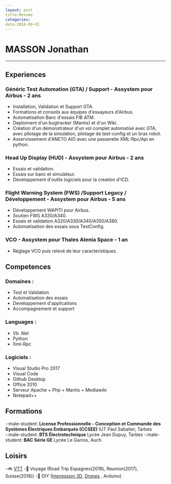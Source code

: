 ```yaml
---
layout: post
title:Resume
categories:
date:2018-09-01
---
```


# MASSON Jonathan
---

## Experiences


### **Généric Test Automation (GTA) / Support - Assystem pour Airbus - 2 ans**
  - Installation, Validation et Support GTA.
  - Formations et conseils aux équipes d'essayeurs d'Airbus.
  - Automatisation Banc d'essais FIB ATM.
  - Deploiment d'un bugtracker (Mantis) et d'un Wiki.
  - Création d'un démonstrateur d'un vol complet automatisé avec GTA, avec pilotage de la simulation, pilotage de test-config et un bras robot.
  - Asservissement d'ANETO AIO avec une passerelle XML-Rpc/Api en python.

### **Head Up Display (HUD) - Assystem pour Airbus - 2 ans**
  - Essais et validation.
  - Essais sur banc et simulateur.
  - Développement d'outils logiciels pour la creation d'ICD.

### **Flight Warning System (FWS) /Support Legacy / Développement - Assystem pour Airbus - 5 ans**
  - Développement WAPITI pour Airbus.
  - Soutien FWS A330/A340.
  - Essais et validation A320/A330/A340/A350/A380.
  - Automatisation des essais sous TestConfig.

### **VCO - Assystem pour Thales Alenia Space - 1 an**
  - Réglage VCO puis relevé de leur caracteristiques.

## Competences

### Domaines :
* Test et Validation
* Automatisation des essais
* Developpement d'applications
* Accompagnement et support

### Languages :
* Vb .Net
* Python
* Xml-Rpc

### Logiciels :
* Visual Studio Pro 2017
* Visual Code
* Github Desktop
* Office 2010
* Serveur Apache + Php + Mantis + Mediawiki 
* Notepad++

## Formations
-:male-student: **License Professionnelle - Conception et Commande des Systèmes Électriques Embarqués (CCSEE)**
IUT Paul Sabatier, Tarbes
-:male-student: **BTS Électrotechnique** 
Lycée Jean Dupuy, Tarbes
-:male-student: **BAC Série GE** 
Lycée Le Garros, Auch

## Loisirs
-:bike: [VTT](vtt.md)
-:palm_tree: Voyage (Road Trip Espagnes(2016), Reunion(2017), Suisse(2018))
-:wrench: DIY ([Impression 3D](imprimande3d), [Drones](drones.md) , Arduino)
